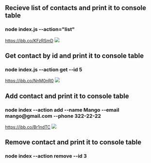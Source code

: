 <h2 align="left">Recieve list of contacts and print it to console table</h1> 
<h3>node index.js --action="list" </h2>
<a href='https://ibb.co/KFzRSmD'>https://ibb.co/KFzRSmD</a>
<img src = 'https://i.ibb.co/qkFXVxC/Screenshot-1.png' max-width = '100%' />


<h2 align="left">Get contact by id and print it to console table</h1> 
<h3>node index.js --action get --id 5 </h2>
<a href='https://ibb.co/NnM0nR0'>https://ibb.co/NnM0nR0</a>
<img src = 'https://i.ibb.co/R4qX48X/Screenshot-2.png' max-width = '100%' />

<h2 align="left">Add contact and print it to console table</h1> 
<h3>node index --action add --name Mango --email mango@gmail.com --phone 322-22-22</h2>
<a href='https://ibb.co/Br1ndTC'>https://ibb.co/Br1ndTC</a>
<img src = 'https://i.ibb.co/s6BWksV/Screenshot-3.png' max-width = '100%' />

<h2 align="left">Remove contact and print it to console table</h1> 
<h3>node index --action remove --id 3</h2>
